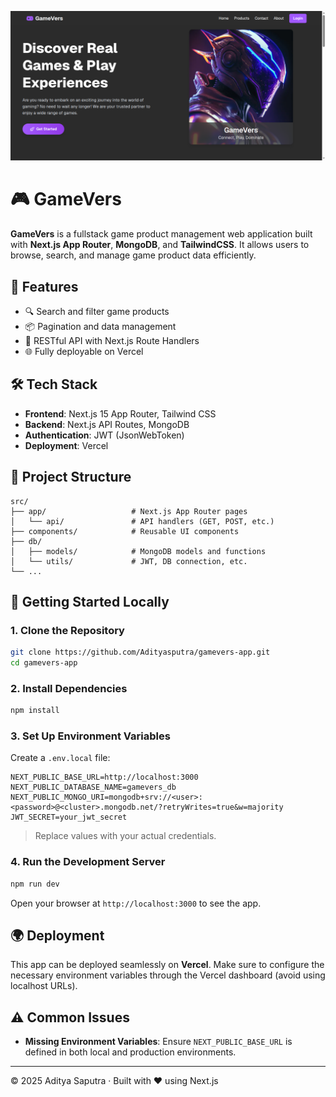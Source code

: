 ![App Screenshot](/app/public/images/og-image.png)

# 🎮 GameVers

**GameVers** is a fullstack game product management web application built with **Next.js App Router**, **MongoDB**, and **TailwindCSS**. It allows users to browse, search, and manage game product data efficiently.

## 🚀 Features

- 🔍 Search and filter game products
- 📦 Pagination and data management
- 🧩 RESTful API with Next.js Route Handlers
- 🌐 Fully deployable on Vercel

## 🛠️ Tech Stack

- **Frontend**: Next.js 15 App Router, Tailwind CSS
- **Backend**: Next.js API Routes, MongoDB
- **Authentication**: JWT (JsonWebToken)
- **Deployment**: Vercel

## 📂 Project Structure

```
src/
├── app/                   # Next.js App Router pages
│   └── api/               # API handlers (GET, POST, etc.)
├── components/            # Reusable UI components
├── db/
│   ├── models/            # MongoDB models and functions
│   └── utils/             # JWT, DB connection, etc.
└── ...
```

## 🧪 Getting Started Locally

### 1. Clone the Repository

```bash
git clone https://github.com/Adityasputra/gamevers-app.git
cd gamevers-app
```

### 2. Install Dependencies

```bash
npm install
```

### 3. Set Up Environment Variables

Create a `.env.local` file:

```env
NEXT_PUBLIC_BASE_URL=http://localhost:3000
NEXT_PUBLIC_DATABASE_NAME=gamevers_db
NEXT_PUBLIC_MONGO_URI=mongodb+srv://<user>:<password>@<cluster>.mongodb.net/?retryWrites=true&w=majority
JWT_SECRET=your_jwt_secret
```

> Replace values with your actual credentials.

### 4. Run the Development Server

```bash
npm run dev
```

Open your browser at `http://localhost:3000` to see the app.

## 🌍 Deployment

This app can be deployed seamlessly on **Vercel**. Make sure to configure the necessary environment variables through the Vercel dashboard (avoid using localhost URLs).

## ⚠️ Common Issues

- **Missing Environment Variables**: Ensure `NEXT_PUBLIC_BASE_URL` is defined in both local and production environments.

---

© 2025 Aditya Saputra · Built with ❤️ using Next.js
